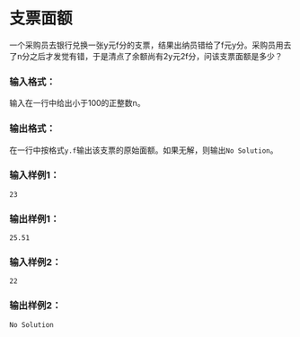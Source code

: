 # 支票面额
一个采购员去银行兑换一张y元f分的支票，结果出纳员错给了f元y分。采购员用去了n分之后才发觉有错，于是清点了余额尚有2y元2f分，问该支票面额是多少？

### 输入格式：
输入在一行中给出小于100的正整数n。

### 输出格式：
在一行中按格式`y.f`输出该支票的原始面额。如果无解，则输出`No Solution`。

### 输入样例1：
```
23
```
### 输出样例1：
```
25.51
```
### 输入样例2：
```
22
```
### 输出样例2：
```
No Solution
```